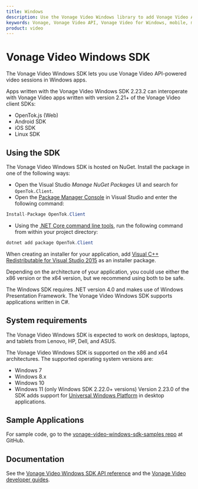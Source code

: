 ```yaml
---
title: Windows
description: Use the Vonage Video Windows library to add Vonage Video API-powered WebRTC video to Windows apps. Use video, voice, messaging, and more in your Windows application with our SDK.
keywords: Vonage, Vonage Video API, Vonage Video for Windows, mobile, mobile WebRTC, interoperability, Windows, WebRTC, Real-time communications, Developer, Developer Center, SDKs, tutorials, WebRTC tutorials, Developer Guides, Components
product: video
---
```


# Vonage Video Windows SDK

The Vonage Video Windows SDK lets you use Vonage Video API-powered video sessions in Windows apps.

Apps written with the Vonage Video Windows SDK 2.23.2 can interoperate with Vonage Video apps written with version 2.21+ of the Vonage Video client SDKs:

* OpenTok.js (Web)
* Android SDK
* iOS SDK
* Linux SDK

## Using the SDK

The Vonage Video Windows SDK is hosted on NuGet. Install the package in one of the following ways:

* Open the Visual Studio *Manage NuGet Packages* UI and search for `OpenTok.Client`.
* Open the [Package Manager Console](https://docs.microsoft.com/en-us/nuget/tools/package-manager-console) in Visual Studio and enter the following command:

```c#
Install-Package OpenTok.Client
```

* Using the [.NET Core command line tools](https://docs.microsoft.com/en-us/dotnet/articles/core/tools/), run the following command from within your project directory: 

```c#
dotnet add package OpenTok.Client
```

When creating an installer for your application, add [Visual C++ Redistributable for Visual Studio 2015](https://www.microsoft.com/en-us/download/details.aspx?id=48145) as an installer package.

Depending on the architecture of your application, you could use either the x86 version or the x64 version, but we recommend using both to be safe.

The Windows SDK requires .NET version 4.0 and makes use of Windows Presentation Framework. The Vonage Video Windows SDK supports applications written in C#.

## System requirements

The Vonage Video Windows SDK is expected to work on desktops, laptops, and tablets from Lenovo, HP, Dell, and ASUS.

The Vonage Video Windows SDK is supported on the x86 and x64 architectures. The supported operating system versions are:

* Windows 7
* Windows 8.x
* Windows 10
* Windows 11 (only Windows SDK 2.22.0+ versions) Version 2.23.0 of the SDK adds support for [Universal Windows Platform](https://docs.microsoft.com/en-us/windows/uwp/get-started/your-first-app) in desktop applications.

## Sample Applications

For sample code, go to the [vonage-video-windows-sdk-samples repo](https://github.com/opentok/opentok-windows-sdk-samples) at GitHub.

## Documentation

See the [Vonage Video Windows SDK API reference](/sdk/stitch/video-windows-reference/annotated.html) and the [Vonage Video developer guides](/video/guides/create-session).

<!-- OPT-TODO: ## More information

For a list of new features and known issues, see the [release notes](/developer/sdks/windows/release-notes.html). -->
